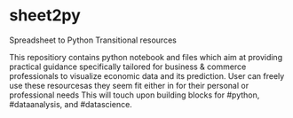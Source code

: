 # sheet2py
Spreadsheet to Python Transitional resources

This repositiory contains python notebook and files which aim at providing practical guidance specifically tailored for business & commerce professionals to visualize economic data and its prediction. User can freely use these resourcesas they seem fit either in for their personal or professional needs
This will touch upon building blocks for #python, #dataanalysis, and #datascience.

